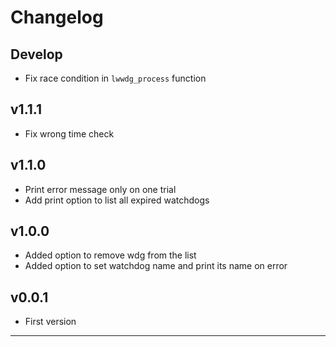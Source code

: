 # Changelog

## Develop

- Fix race condition in `lwwdg_process` function

## v1.1.1

- Fix wrong time check

## v1.1.0

- Print error message only on one trial
- Add print option to list all expired watchdogs

## v1.0.0

- Added option to remove wdg from the list
- Added option to set watchdog name and print its name on error

## v0.0.1

- First version
****